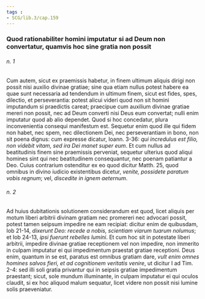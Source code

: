 ```yaml
---
tags : 
- SCG/lib.3/cap.159
---
```


### Quod rationabiliter homini imputatur si ad Deum non convertatur, quamvis hoc sine gratia non possit

###### n. 1
Cum autem, sicut ex praemissis habetur, in finem ultimum aliquis dirigi non possit nisi auxilio divinae gratiae; sine qua etiam nullus potest habere ea quae sunt necessaria ad tendendum in ultimum finem, sicut est fides, spes, dilectio, et perseverantia: potest alicui videri quod non sit homini imputandum si praedictis careat; praecipue cum auxilium divinae gratiae mereri non possit, nec ad Deum converti nisi Deus eum convertat; nulli enim imputatur quod ab alio dependet. Quod si hoc concedatur, plura inconvenientia consequi manifestum est. Sequetur enim quod ille qui fidem non habet, nec spem, nec dilectionem Dei, nec perseverantiam in bono, non sit poena dignus: cum expresse dicatur, Ioann. 3-36: *qui incredulus est filio, non videbit vitam, sed ira Dei manet super eum*. Et cum nullus ad beatitudinis finem sine praemissis perveniat, sequetur ulterius quod aliqui homines sint qui nec beatitudinem consequantur, nec poenam patiantur a Deo. Cuius contrarium ostenditur ex eo quod dicitur Matth. 25, quod omnibus in divino iudicio existentibus dicetur, *venite, possidete paratum vobis regnum*; vel, *discedite in ignem aeternum*.

###### n. 2
Ad huius dubitationis solutionem considerandum est quod, licet aliquis per motum liberi arbitrii divinam gratiam nec promereri nec advocari possit, potest tamen seipsum impedire ne eam recipiat: dicitur enim de quibusdam, Iob 21-14, *dixerunt Deo: recede a nobis, scientiam viarum tuarum nolumus*; et Iob 24-13, *ipsi fuerunt rebelles lumini*. Et cum hoc sit in potestate liberi arbitrii, impedire divinae gratiae receptionem vel non impedire, non immerito in culpam imputatur ei qui impedimentum praestat gratiae receptioni. Deus enim, quantum in se est, paratus est omnibus gratiam dare, *vult enim omnes homines salvos fieri, et ad cognitionem veritatis venire*, ut dicitur I ad Tim. 2-4: sed illi soli gratia privantur qui in seipsis gratiae impedimentum praestant; sicut, sole mundum illuminante, in culpam imputatur ei qui oculos claudit, si ex hoc aliquod malum sequatur, licet videre non possit nisi lumine solis praeveniatur.

